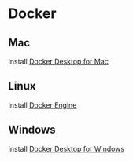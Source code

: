 # Docker

## Mac

Install [Docker Desktop for Mac](https://docs.docker.com/docker-for-mac/install/)

## Linux

Install [Docker Engine](https://docs.docker.com/engine/install/)

## Windows

Install [Docker Desktop for Windows](https://docs.docker.com/docker-for-windows/install/)
